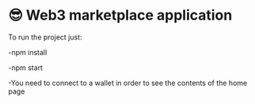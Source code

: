 # 😎 Web3 marketplace application


To run the project just:

-npm install

-npm start

-You need to connect to a wallet in order to see the contents of the home page



